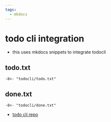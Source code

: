```yaml
---
tags:
  - mkdocs
---
```

# todo cli integration

- this uses mkdocs snippets to integrate todocli

## todo.txt

```text
-8<- "todocli/todo.txt"
```

## done.txt

```text
-8<- "todocli/done.txt"
```

- [todo cli repo](https://github.com/todotxt/todo.txt-cli)
